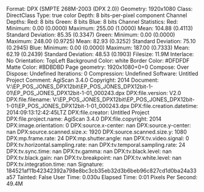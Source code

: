   Format: DPX (SMPTE 268M-2003 (DPX 2.0))
  Geometry: 1920x1080
  Class: DirectClass
  Type: true color
  Depth: 8 bits-per-pixel component
  Channel Depths:
    Red:      8 bits
    Green:    8 bits
    Blue:     8 bits
  Channel Statistics:
    Red:
      Minimum:                     0.00 (0.0000)
      Maximum:                   255.00 (1.0000)
      Mean:                      104.88 (0.4113)
      Standard Deviation:         85.35 (0.3347)
    Green:
      Minimum:                     0.00 (0.0000)
      Maximum:                   248.00 (0.9725)
      Mean:                       82.93 (0.3252)
      Standard Deviation:         75.10 (0.2945)
    Blue:
      Minimum:                     0.00 (0.0000)
      Maximum:                   187.00 (0.7333)
      Mean:                       62.19 (0.2439)
      Standard Deviation:         48.53 (0.1903)
  Filesize: 11.9M
  Interlace: No
  Orientation: TopLeft
  Background Color: white
  Border Color: #DFDFDF
  Matte Color: #BDBDBD
  Page geometry: 1920x1080+0+0
  Compose: Over
  Dispose: Undefined
  Iterations: 0
  Compression: Undefined
  Software: Untitled Project
  Comment: AgiScan 3.4.0
  Copyright: 2014
  Document: V:\\EP_POS_JONES_DPX12bit\EP_POS_JONES_DPX12bit-1-01\EP_POS_JONES_DPX12bit-1-01_000243.dpx
  DPX:file.version: V2.0
  DPX:file.filename: V:\\EP_POS_JONES_DPX12bit\EP_POS_JONES_DPX12bit-1-01\EP_POS_JONES_DPX12bit-1-01_000243.dpx
  DPX:file.creation.datetime: 2014:09:13:12:42:45LTZ
  DPX:file.creator: Untitled Project
  DPX:file.project.name: AgiScan 3.4.0
  DPX:file.copyright: 2014
  DPX:image.orientation: 0
  DPX:source.x-center: nan
  DPX:source.y-center: nan
  DPX:source.scanned.size.x: 1920
  DPX:source.scanned.size.y: 1080
  DPX:mp.frame.rate: 24
  DPX:mp.shutter.angle: nan
  DPX:tv.video.signal: 0
  DPX:tv.horizontal.sampling.rate: nan
  DPX:tv.temporal.sampling.rate: 24
  DPX:tv.sync.time: nan
  DPX:tv.gamma: nan
  DPX:tv.black.level: nan
  DPX:tv.black.gain: nan
  DPX:tv.breakpoint: nan
  DPX:tv.white.level: nan
  DPX:tv.integration.time: nan
  Signature: 184521af11b42342392a798e8bc3cb35eb32d3b6beb96c827cd1d0ba24a33a57
  Tainted: False
  User Time: 0.030u
  Elapsed Time: 0:01
  Pixels Per Second: 49.4M